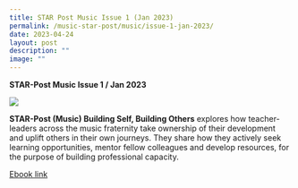 ```yaml
---
title: STAR Post Music Issue 1 (Jan 2023)
permalink: /music-star-post/music/issue-1-jan-2023/
date: 2023-04-24
layout: post
description: ""
image: ""
---
```

**STAR-Post Music Issue 1 / Jan 2023**

![](/images/2023-01-01-post-star–post%20music%20issue%201%20(jan%202023).png)

**STAR-Post (Music) Building Self, Building Others** explores how teacher-leaders across the music fraternity take ownership of their development and uplift others in their own journeys. They share how they actively seek learning opportunities, mentor fellow colleagues and develop resources, for the purpose of building professional capacity.

[Ebook link](https://go.gov.sg/spmusjan23)